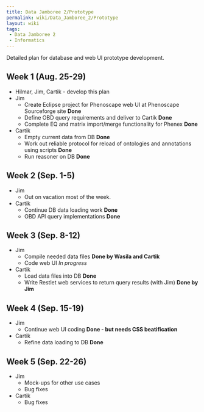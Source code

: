 ```yaml
---
title: Data Jamboree 2/Prototype
permalink: wiki/Data_Jamboree_2/Prototype
layout: wiki
tags:
 - Data Jamboree 2
 - Informatics
---
```


Detailed plan for database and web UI prototype development.

## Week 1 (Aug. 25-29)

- Hilmar, Jim, Cartik - develop this plan
- Jim
  - Create Eclipse project for Phenoscape web UI at Phenoscape
    Sourceforge site **Done**
  - Define OBD query requirements and deliver to Cartik **Done**
  - Complete EQ and matrix import/merge functionality for Phenex
    **Done**
- Cartik
  - Empty current data from DB **Done**
  - Work out reliable protocol for reload of ontologies and annotations
    using scripts **Done**
  - Run reasoner on DB **Done**

## Week 2 (Sep. 1-5)

- Jim
  - Out on vacation most of the week.
- Cartik
  - Continue DB data loading work **Done**
  - OBD API query implementations **Done**

## Week 3 (Sep. 8-12)

- Jim
  - Compile needed data files **Done by Wasila and Cartik**
  - Code web UI *In progress*
- Cartik
  - Load data files into DB **Done**
  - Write Restlet web services to return query results (with Jim) **Done
    by Jim**

## Week 4 (Sep. 15-19)

- Jim
  - Continue web UI coding **Done - but needs CSS beatification**
- Cartik
  - Refine data loading to DB **Done**

## Week 5 (Sep. 22-26)

- Jim
  - Mock-ups for other use cases
  - Bug fixes
- Cartik
  - Bug fixes
